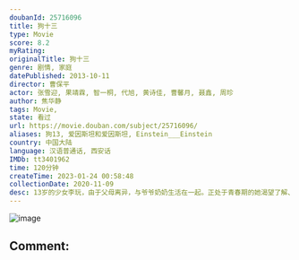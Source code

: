 ```yaml
---
doubanId: 25716096
title: 狗十三
type: Movie
score: 8.2
myRating: 
originalTitle: 狗十三
genre: 剧情, 家庭
datePublished: 2013-10-11
director: 曹保平
actor: 张雪迎, 果靖霖, 智一桐, 代旭, 黄诗佳, 曹馨月, 聂鑫, 周珍
author: 焦华静
tags: Movie, 
state: 看过
url: https://movie.douban.com/subject/25716096/
aliases: 狗13, 爱因斯坦和爱因斯坦, Einstein___Einstein
country: 中国大陆
language: 汉语普通话, 西安话
IMDb: tt3401962
time: 120分钟
createTime: 2023-01-24 00:58:48
collectionDate: 2020-11-09
desc: 13岁的少女李玩，由于父母离异，与爷爷奶奶生活在一起。正处于青春期的她渴望了解、陪伴和爱。在“要听话”的中国式教育里，李玩也完成了属于她的“成人礼”。电影中，父亲希望通过一条宠物小狗完成与女儿的和解与...
---
```


![image](p2540513831.jpg)

Comment: 
---

